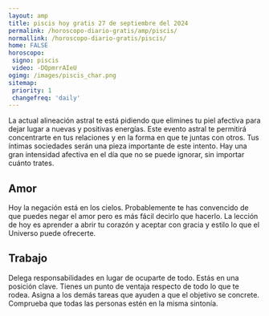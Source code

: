 ```yaml
---
layout: amp
title: piscis hoy gratis 27 de septiembre del 2024 
permalink: /horoscopo-diario-gratis/amp/piscis/
normallink: /horoscopo-diario-gratis/piscis/
home: FALSE
horoscopo:
 signo: piscis
 video: -DQpmrrAIeU
ogimg: /images/piscis_char.png
sitemap:
 priority: 1
 changefreq: 'daily'
---
```



La actual alineación astral te está pidiendo que elimines tu piel afectiva para dejar lugar a nuevas y positivas energías. Este evento astral te permitirá concentrarte en tus relaciones y en la forma en que te juntas con otros. Tus íntimas sociedades serán una pieza importante de este intento. Hay una gran intensidad afectiva en el día que no se puede ignorar, sin importar cuánto trates.

## Amor

Hoy la negación está en los cielos. Probablemente te has convencido de que puedes negar el amor pero es más fácil decirlo que hacerlo. La lección de hoy es aprender a abrir tu corazón y aceptar con gracia y estilo lo que el Universo puede ofrecerte.

## Trabajo

Delega responsabilidades en lugar de ocuparte de todo. Estás en una posición clave. Tienes un punto de ventaja respecto de todo lo que te rodea. Asigna a los demás tareas que ayuden a que el objetivo se concrete. Comprueba que todas las personas estén en la misma sintonía.